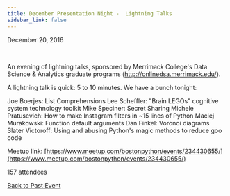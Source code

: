 ```yaml
---
title: December Presentation Night -  Lightning Talks
sidebar_link: false
---
```


December 20, 2016


   

An evening of lightning talks, sponsored by Merrimack College's Data Science & Analytics graduate programs (http://onlinedsa.merrimack.edu/).

A lightning talk is quick: 5 to 10 minutes. We have a bunch tonight:

Joe Boerjes: List Comprehensions
Lee Scheffler: "Brain LEGOs" cognitive system technology toolkit
Mike Speciner: Secret Sharing
Michele Pratusevich: How to make Instagram filters in ~15 lines of Python
Maciej Murakowski: Function default arguments
Dan Finkel: Voronoi diagrams
Slater Victoroff: Using and abusing Python's magic methods to reduce goo code


Meetup link: [https://www.meetup.com/bostonpython/events/234430655/](https://www.meetup.com/bostonpython/events/234430655/)

157 attendees

[Back to Past Event](past-events.md)